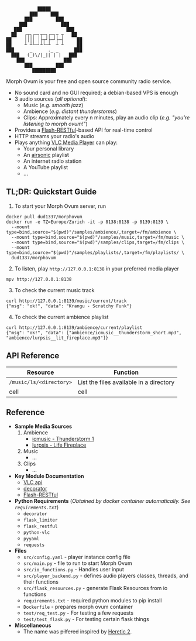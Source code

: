 ```
            █████            
         ███     ███         
       ███         ███       
     ███             ███     
   ███                 ███   
  ██   ┌┬┐┌─┐┬─┐┌─┐┬ ┬   ██  
██     ││││ │├┬┘├─┘├─┤     ██
██     ┴ ┴└─┘┴└─┴  ┴ ┴     ██
███      _      ._ _      ███
  ███   (_)\/|_|| | |   ███  
    ███               ███    
       ███         ███       
          █████████          
```

Morph Ovum is your free and open source community radio service.

* No sound card and no GUI required; a debian-based VPS is enough
* 3 audio sources (*all optional*):
  * Music (*e.g. smooth jazz*)
  * Ambience (*e.g. distant thunderstorms*)
  * Clips: Approximately every n minutes, play an audio clip (*e.g. "you're listening to morph ovum!"*)
* Provides a [Flash-RESTful](https://flask-restful.readthedocs.io/en/latest/index.html)-based API for real-time control
* HTTP streams your radio's audio
* Plays anything [VLC Media Player](https://www.videolan.org/vlc/) can play:
  * Your personal library
  * An [airsonic](https://github.com/airsonic/airsonic) playlist
  * An internet radio station
  * A YouTube playlist
  * ...

## TL;DR: Quickstart Guide
1. To start your Morph Ovum server, run
```
docker pull dud1337/morphovum
docker run -e TZ=Europe/Zurich -it -p 8138:8138 -p 8139:8139 \
  --mount type=bind,source="$(pwd)"/samples/ambience/,target=/fm/ambience \
  --mount type=bind,source="$(pwd)"/samples/music,target=/fm/music \
  --mount type=bind,source="$(pwd)"/samples/clips,target=/fm/clips \
  --mount type=bind,source="$(pwd)"/samples/playlists/,target=/fm/playlists/ \
  dud1337/morphovum
```
2. To listen, play `http://127.0.0.1:8138` in your preferred media player
```
mpv http://127.0.0.1:8138
```
3. To check the current music track
```
curl http://127.0.0.1:8139/music/current/track
{"msg": "ok!", "data": "Krangu - Scratchy Funk"}
```
4. To check the current ambience playlist
```
curl http://127.0.0.1:8139/ambience/current/playlist
{"msg": "ok!", "data": ["ambience/icmusic__thunderstorm_short.mp3", "ambience/lurpsis__lit_fireplace.mp3"]}
```

## API Reference
| Resource | Function |
| ------ | ------ |
| `/music/ls/<directory>` | List the files available in a directory |
| cell | cell | 

## Reference
* **Sample Media Sources**
    1. Ambience
        * [icmusic - Thunderstorm 1](https://freesound.org/people/icmusic/sounds/37564/)
        * [lurpsis - Life Fireplace](https://freesound.org/people/lurpsis/sounds/444127/)
    2. Music
        * ...
    3. Clips
        * ...
* **Key Module Documentation**
    * [VLC api](https://www.olivieraubert.net/vlc/python-ctypes/doc/)
    * [decorator](https://github.com/micheles/decorator/blob/master/docs/documentation.md)
    * [Flash-RESTful](https://flask-restful.readthedocs.io/en/latest/index.html)
* **Python Requirements** (*Obtained by docker container automatically. See `requirements.txt`*)
    * `decorator`
    * `flask_limiter`
    * `flask_restful`
    * `python-vlc`
    * `pyyaml`
    * `requests`
* **Files**
    * `src/config.yaml` - player instance config file
    * `src/main.py` - file to run to start Morph Ovum
    * `src/io_functions.py` - Handles user input
    * `src/player_backend.py` - defines audio players classes, threads, and their functions
    * `src/flask_resources.py` - generate Flask Resources from io functions
    * `requirements.txt` - required python modules to pip install
    * `Dockerfile` - prepares morph ovum container
    * `test/req_test.py` - For testing a few requests
    * `test/test_flask.py` - For testing certain flask things
* **Miscellaneous**
    * The name was <del>pilfered</del> inspired by [Heretic 2](https://heretic.fandom.com/wiki/Morph_Ovum_(Spell)).
